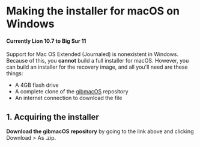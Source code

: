 # Making the installer for macOS on Windows
#### Currently Lion 10.7 to Big Sur 11

Support for Mac OS Extended (Journaled) is nonexistent in Windows. Because of this, you **cannot** build a full installer for macOS. However, you can build an installer for the recovery image, and all you'll need are these things:

* A 4GB flash drive
* A complete clone of the  <a href="https://github.com/corpnewt/gibMacOS">gibmacOS</a> repository
* An internet connection to download the file

## 1. Acquiring the installer

**Download the gibmacOS repository** by going to the link above and clicking Download > As .zip.
